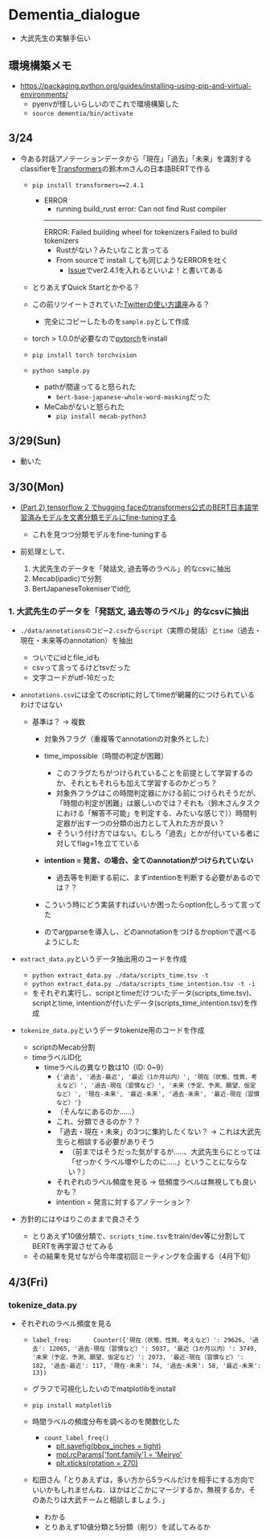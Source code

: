 # Dementia_dialogue
- 大武先生の実験手伝い

## 環境構築メモ
- https://packaging.python.org/guides/installing-using-pip-and-virtual-environments/
    - pyenvが怪しいらしいのでこれで環境構築した
    - `source dementia/bin/activate`

## 3/24
- 今ある対話アノテーションデータから「現在」「過去」「未来」を識別するclassifierを[Transformers](https://github.com/huggingface/transformers)の鈴木mさんの日本語BERTで作る
    - `pip install transformers==2.4.1`
        - ERROR
            -   running build_rust
            error: Can not find Rust compiler
            ----------------------------------------
            ERROR: Failed building wheel for tokenizers
            Failed to build tokenizers
            - Rustがない？みたいなこと言ってる
            - From sourceで install しても同じようなERRORを吐く
                - [Issue](https://github.com/huggingface/transformers/issues/2831)でver2.4.1を入れるといいよ！と書いてある

    - とりあえずQuick Startとかやる？
    - この前リツイートされていた[Twitterの使い方講座](https://twitter.com/huggingface/status/1205283603128758277)みる？
        - 完全にコピーしたものを`sample.py`として作成

    - torch > 1.0.0が必要なので[pytorch](https://pytorch.org/)をinstall
    - `pip install torch torchvision`

    - `python sample.py`
        - pathが間違ってると怒られた
            - `bert-base-japanese-whole-word-masking`だった
        - MeCabがないと怒られた
            - `pip install mecab-python3` 

## 3/29(Sun)
- 動いた

## 3/30(Mon)
- [(Part 2) tensorflow 2 でhugging faceのtransformers公式のBERT日本語学習済みモデルを文書分類モデルにfine-tuningする](https://tksmml.hatenablog.com/entry/2019/12/15/090900)
    - これを見つつ分類モデルをfine-tuningする

- 前処理として、
    1.  大武先生のデータを「発話文, 過去等のラベル」的なcsvに抽出
    2. Mecab(ipadic)で分割
    3. BertJapaneseTokeniserでid化

### 1. 大武先生のデータを「発話文, 過去等のラベル」的なcsvに抽出
- `./data/annotationsのコピー2.csv`から`script`（実際の発話）と`time`（過去・現在・未来等のannotation）を抽出
    - ついでにidとfile_idも
    - csvって言ってるけどtsvだった
    - 文字コードがutf-16だった

- `annotations.csv`には全てのscriptに対してtimeが網羅的につけられているわけではない
    - 基準は？ -> 複数
        - 対象外フラグ（重複等でannotationの対象外とした）
        - time_impossible（時間の判定が困難）
            - このフラグたちがつけられていることを前提として学習するのか、それともそれらも加えて学習するのかどっち？
            - 対象外フラグはこの時間判定器にかける前につけられそうだが、「時間の判定が困難」は厳しいのでは？それも（鈴木さんタスクにおける「解答不可能」を判定する、みたいな感じで））時間判定器が出す一つの分類の出力として入れた方が良い？
            - そういう付け方ではない。むしろ「過去」とかが付いている者に対してflag=1を立てている

        - **intention = 発言、の場合、全てのannotationがつけられていない**
            - 過去等を判断する前に、まずintentionを判断する必要があるのでは？？
        - こういう時にどう実装すればいいか困ったらoption化しろって言ってた
        - のでargparseを導入し、どのannotationをつけるかoptionで選べるようにした
    
- `extract_data.py`というデータ抽出用のコードを作成
    - `python extract_data.py ./data/scripts_time.tsv -t `
    - `python extract_data.py ./data/scripts_time_intention.tsv -t -i`
    - をそれぞれ実行し、scriptとtimeだけついたデータ(scripts_time.tsv)、scriptとtime, intentionが付いたデータ(scripts_time_intention.tsv)を作成

- `tokenize_data.py`というデータtokenize用のコードを作成
    - scriptのMecab分割
    - timeラベルID化
        - timeラベルの異なり数は10（ID: 0~9）
            - `{'過去', '過去-最近', '最近（1か月以内）', '現在（状態、性質、考えなど）', '過去-現在（習慣など）', '未来（予定、予測、願望、仮定など）', '現在-未来', '最近-未来', '過去-未来', '最近-現在（習慣など）'}`
            - （そんなにあるのか......）
            - これ、分類できるのか？？
            - 「過去・現在・未来」の3つに集約したくない？ → これは大武先生らと相談する必要がありそう
                - （前まではそうだった気がするが.....、大武先生らにとっては「せっかくラベル増やしたのに.....」ということにならない？）
            - それぞれのラベル頻度を見る → 低頻度ラベルは無視しても良いかも？
            - intention = 発言に対するアノテーション？

- 方針的にはやはりこのままで良さそう
    - とりあえず10値分類で、`scripts_time.tsv`をtrain/dev等に分割してBERTを再学習させてみる
    - その結果を見せながら今年度初回ミーティングを企画する（4月下旬）

## 4/3(Fri)

### tokenize_data.py
- それぞれのラベル頻度を見る
    - `label_freq:      Counter({'現在（状態、性質、考えなど）': 29626, '過去': 12065, '過去-現在（習慣など）': 5037, '最近（1か月以内）': 3749, '未来（予定、予測、願望、仮定など）': 2073, '最近-現在（習慣など）': 182, '過去-最近': 117, '現在-未来': 74, '過去-未来': 58, '最近-未来': 13})`
    - グラフで可視化したいのでmatplotlibをinstall
    - `pip install matplotlib`

    - 時間ラベルの頻度分布を調べるのを関数化した
        - `count_label_freq()`
            - [plt.savefig(bbox_inches = tight)](http://virsalus.hatenablog.com/entry/2015/01/19/120931)
            - [mpl.rcParams['font.family'] = 'Meiryo']()
            - [plt.xticks(rotation = 270)](https://www.delftstack.com/ja/howto/matplotlib/how-to-rotate-x-axis-tick-label-text-in-matplotlib/)

    - 松田さん「とりあえずは，多い方から5ラベルだけを相手にする方向でいいかもしれませんね．ほかはどこかにマージするか，無視するか，そのあたりは大武チームと相談しましょう．」
        - わかる
        - とりあえず10値分類と5分類（削り）を試してみるか